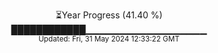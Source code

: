 <p align="center">
⏳Year Progress (41.40 %) <br>
████████████▁▁▁▁▁▁▁▁▁▁▁▁▁▁▁▁▁▁ <br>
<sub>Updated: Fri, 31 May 2024 12:33:22 GMT</sub>
</p>

